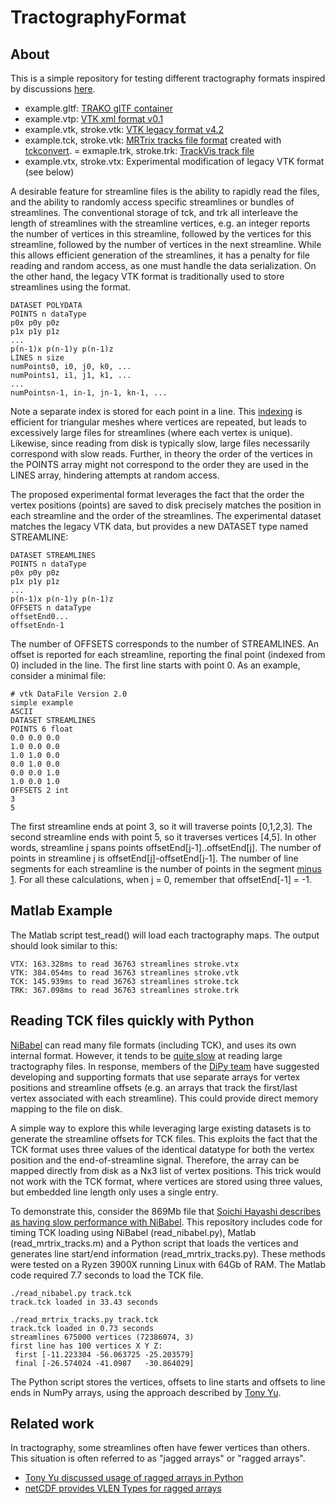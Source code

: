 # TractographyFormat

## About

This is a simple repository for testing different tractography formats inspired by discussions [here](https://github.com/nipy/nibabel/issues/942).

- example.gltf: [TRAKO glTF container](https://github.com/bostongfx/TRAKO)
- example.vtp: [VTK xml format v0.1](https://vtk.org/wp-content/uploads/2015/04/file-formats.pdf)
- example.vtk, stroke.vtk: [VTK legacy format v4.2](https://vtk.org/wp-content/uploads/2015/04/file-formats.pdf)
- example.tck, stroke.vtk: [MRTrix tracks file format](https://mrtrix.readthedocs.io/en/latest/getting_started/image_data.html#tracks-file-format-tck) created with [tckconvert](https://mrtrix.readthedocs.io/en/latest/reference/commands/tckconvert.html).
= exmaple.trk, stroke.trk: [TrackVis track file](http://trackvis.org/docs/?subsect=fileformat)
- example.vtx, stroke.vtx: Experimental modification of legacy VTK format (see below)

A desirable feature for streamline files is the ability to rapidly read the files, and the ability to randomly access specific streamlines or bundles of streamlines. The conventional storage of tck, and trk all interleave the length of streamlines with the streamline vertices, e.g. an integer reports the number of vertices in this streamline, followed by the vertices for this streamline, followed by the number of vertices in the next streamline. While this allows efficient generation of the streamlines, it has a penalty for file reading and random access, as one must handle the data serialization. 
 On the other hand, the legacy VTK format is traditionally used to store streamlines using the format.
 
```
DATASET POLYDATA 
POINTS n dataType 
p0x p0y p0z
p1x p1y p1z
...
p(n-1)x p(n-1)y p(n-1)z
LINES n size
numPoints0, i0, j0, k0, ... 
numPoints1, i1, j1, k1, ...
...
numPointsn-1, in-1, jn-1, kn-1, ...
```

Note a separate index is stored for each point in a line. This [indexing](http://hacksoflife.blogspot.com/2010/01/to-strip-or-not-to-strip.html) is efficient for triangular meshes where vertices are repeated, but leads to excessively large files for streamlines (where each vertex is unique). Likewise, since reading from disk is typically slow, large files necessarily correspond with slow reads. Further, in theory the order of the vertices in the POINTS array might not correspond to the order they are used in the LINES array, hindering attempts at random access.

The proposed experimental format leverages the fact that the order the vertex positions (points) are saved to disk precisely matches the position in each streamline and the order of the streamlines. The experimental dataset matches the legacy VTK data, but provides a new DATASET type named STREAMLINE:

```
DATASET STREAMLINES 
POINTS n dataType 
p0x p0y p0z
p1x p1y p1z
...
p(n-1)x p(n-1)y p(n-1)z
OFFSETS n dataType
offsetEnd0...
offsetEndn-1
```

The number of OFFSETS corresponds to the number of STREAMLINES. An offset is reported for each streamline, reporting the final point (indexed from 0) included in the line. The first line starts with point 0.  As an example, consider a minimal file:

```
# vtk DataFile Version 2.0
simple example
ASCII
DATASET STREAMLINES
POINTS 6 float 
0.0 0.0 0.0
1.0 0.0 0.0
1.0 1.0 0.0
0.0 1.0 0.0
0.0 0.0 1.0
1.0 0.0 1.0
OFFSETS 2 int 
3
5
```

The first streamline ends at point 3, so it will traverse points [0,1,2,3]. The second streamline ends with point 5, so it traverses vertices [4,5]. In other words, streamline j spans points offsetEnd[j-1]..offsetEnd[j]. The number of points in streamline j is offsetEnd[j]-offsetEnd[j-1]. The number of line segments for each streamline is the number of points in the segment [minus 1](https://en.wikipedia.org/wiki/Off-by-one_error). For all these calculations, when j = 0, remember that offsetEnd[-1] = -1. 

## Matlab Example

The Matlab script test_read() will load each tractography maps. The output should look similar to this:

```
VTX: 163.328ms to read 36763 streamlines stroke.vtx
VTK: 384.054ms to read 36763 streamlines stroke.vtk
TCK: 145.939ms to read 36763 streamlines stroke.tck
TRK: 367.098ms to read 36763 streamlines stroke.trk
```

## Reading TCK files quickly with Python

[NiBabel](https://nipy.org/nibabel/manual.html) can read many file formats (including TCK), and uses its own internal format. However, it tends to be [quite slow](https://github.com/nipy/nibabel/issues/943) at reading large tractography files. In response, members of the [DiPy team](https://github.com/nipy/nibabel/issues/942) have suggested developing and supporting formats that use separate arrays for vertex positions and streamline offsets (e.g. an arrays that track the first/last vertex associated with each streamline). This could provide direct memory mapping to the file on disk. 

A simple way to explore this while leveraging large existing datasets is to generate the streamline offsets for TCK files. This exploits the fact that the TCK format uses three values of the identical datatype for both the vertex position and the end-of-streamline signal. Therefore, the array can be mapped directly from disk as a Nx3 list of vertex positions. This trick would not work with the TCK format, where vertices are stored using three values, but embedded line length only uses a single entry.

To demonstrate this, consider the 869Mb file that [Soichi Hayashi describes as having slow performance with NiBabel](https://github.com/nipy/nibabel/issues/943). This repository includes code for timing TCK loading using NiBabel (read_nibabel.py), Matlab (read_mrtrix_tracks.m) and a Python script that loads the vertices and generates line start/end information (read_mrtrix_tracks.py). These methods were tested on a Ryzen 3900X running Linux with 64Gb of RAM. The Matlab code required 7.7 seconds to load the TCK file.

```
./read_nibabel.py track.tck
track.tck loaded in 33.43 seconds
    
./read_mrtrix_tracks.py track.tck
track.tck loaded in 0.73 seconds
streamlines 675000 vertices (72386074, 3)
first line has 100 vertices X Y Z:
 first [-11.223304 -56.063725 -25.203579]
 final [-26.574024 -41.0987   -30.864029]
```

The Python script stores the vertices, offsets to line starts and offsets to line ends in NumPy arrays, using the approach described by [Tony Yu](https://tonysyu.github.io/ragged-arrays.html#.XzF73i2ZN0J). 

## Related work

In tractography, some streamlines often have fewer vertices than others. This situation is often referred to as "jagged arrays" or "ragged arrays".

- [Tony Yu discussed usage of ragged arrays in Python](https://tonysyu.github.io/ragged-arrays.html#.XzF73i2ZN0J)
- [netCDF provides VLEN Types for ragged arrays](https://www.unidata.ucar.edu/software/netcdf/docs/data_type.html)

